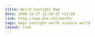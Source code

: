```yaml
---
title: World Sunlight Map
date: 2006-12-17 21:50:27 +11:00
link: http://www.die.net/earth/
tags: maps sunlight earth science world
layout: link
---
```

